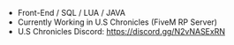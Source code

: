 - Front-End / SQL / LUA / JAVA
- Currently Working in U.S Chronicles (FiveM RP Server)
- U.S Chronicles Discord: https://discord.gg/N2vNASExRN
